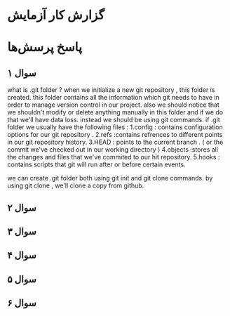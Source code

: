 # گزارش کار آزمایش

# پاسخ پرسش‌ها

## سوال ۱

what is .git folder ?
when we initialize a new git repository , this folder is created. this folder contains all the information which git needs to have in order to manage version control in our project. 
also we should notice that we shouldn't modify or delete anything manually in this folder and if we do that we'll have data loss. instead we should be using git commands.
if .git folder we usually have the following files :
1.config : contains configuration options for our git repository .
2.refs :contains refrences to different points in our git repository history.
3.HEAD : points to the current branch . ( or the commit we've checked out in our working directory )
4.objects :stores all the changes and files that we've commited to our hit repository.
5.hooks : contains scripts that git will run after or before certain events.

we can create .git folder both using git init and git clone commands.
by using git clone , we'll clone a copy from github.

## سوال ۲

## سوال ۳

## سوال ۴

## سوال ۵

## سوال ۶

